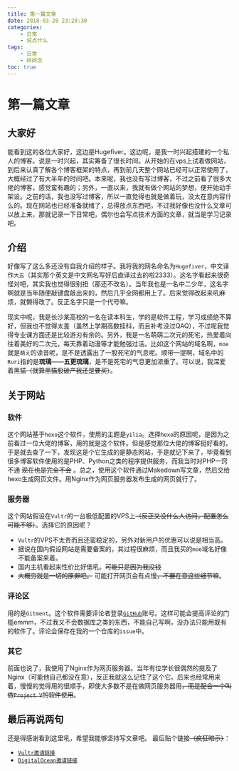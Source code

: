 ```yaml
---
title: 第一篇文章
date: 2018-03-28 23:28:30
categories: 
	- 日常
	- 说点什么
tags: 
	- 日常
	- 碎碎念
toc: true
---
```


# 第一篇文章
<!--more-->

## 大家好
能看到这的各位大家好，这边是Hugefiver。这边呢，是我一时兴起搭建的一个私人的博客。说是一时兴起，其实筹备了很长时间。从开始的在vps上试着做网站，到后来认真了解各个博客框架的特点，再到前几天整个网站已经可以正常使用了，大概经过了有大半年的时间吧。本来呢，我也没有写过博客，不过之前看了很多大佬的博客，感觉蛮有趣的；另外，一直以来，我就有做个网站的梦想，便开始动手架设。之前的话，我也没写过博客，所以一直觉得也就是做着玩，没太在意内容什么的。现在网站也已经准备就绪了，总得放点东西吧，不过我好像也没什么文章可以放上来，那就记录一下日常吧，偶尔也会写点技术方面的文章，就当是学习记录吧。


## 介绍
好像写了这么多还没有自我介绍的样子。我将我的网名命名为`Hugefiver`，中文译作`大五`（其实那个英文是中文网名写好后直译过去的啦2333）。这名字看起来很奇怪对吧，其实我也觉得很别扭（那还不改名）。当年我也是一名中二少年，这名字啊就是当年随便敲键盘敲出来的，然后几乎全网都用上了。后来觉得改起来吼麻烦，就懒得改了。反正名字只是一个代号嘛。

现实中呢，我是长沙某高校的一名在读本科生，学的是软件工程，学习成绩绝不算好，但我也不觉得太差（虽然上学期高数挂科，而且补考没过QAQ），不过呢我觉得专业课方面还是比较游刃有余的。另外，我是一名萌萌二次元的死宅，热爱着向往着美好的二次元，每天靠着动漫等才能勉强过活。比如这个网站的域名啊，`moe`就是`萌え`的读音呢，是不是透露出了一股死宅的气息呢。顺带一提啊，域名中的`Ruri`指的是**琉璃**——**五更琉璃**，是不是死宅的气息更加浓重了。可以说，我深爱着黑猫~~（就算黑猫股破产我还是要买）~~。


## 关于网站
### 软件
这个网站基于`hexo`这个软件，使用的主题是`yilia`。选择`hexo`的原因呢，是因为之前看过一位大佬的博客，用的就是这个软件。但是感觉那位大佬的博客挺好看的，于是就去查了一下，发现这是个它生成的是静态网站，于是就记下来了，毕竟看到很多博客软件使用的是PHP、Python之类的程序提供服务，而我当时对PHP一窍不通 ~~现在也是完全不会~~ 。总之，使用这个软件通过Makedown写文章，然后交给hexo生成网页文件。用Nginx作为网页服务器发布生成的网页就行了。

### 服务器
这个网站假设在`Vultr`的一台极低配置的VPS上~~（反正又没什么人访问，配置怎么可能不够）~~。选择它的原因呢？
* `Vultr`的VPS不太贵而且还蛮稳定的，另外对新用户的优惠可以说是相当高。
*  据说在国内假设网站是需要备案的，其过程很麻烦，而且我买的`moe`域名好像不能备案来着。
*  国内主机看起来性价比好低吼。~~可能只是因为我没钱~~
*  ~~大概穷就是一切的原罪吧。~~
可能打开网页会有点慢~~，不要在意这些细节嘛~~。

### 评论区
用的是`Gitment`。这个软件需要评论者登录[``GitHub``](https://www.github.com/)账号。这样可能会提高评论的门槛emmm，不过我又不会数据库之类的东西，不能自己写啊，没办法只能用既有的软件了。评论会保存在我的一个仓库的`issue`中。

### 其它
前面也说了，我使用了Nginx作为网页服务器。当年有位学长很偶然的提及了Nginx（可能他自己都没在意），反正我就这么记住了这个它。后来也经常用来着，慢慢的觉得用的很顺手，即使大多数不是在做网页服务器用~~，而是配合一个叫做`Project V`的软件使用~~。

## 最后再说两句
还是得感谢看到这里吼，希望我能够坚持写文章吧。
最后贴个链接~~（疯狂暗示）~~：
* [`Vultr邀请链接`](https://www.vultr.com/?ref=7305601) 
* [`DigitalOcean邀请链接`](https://m.do.co/c/7e95d01fee11)